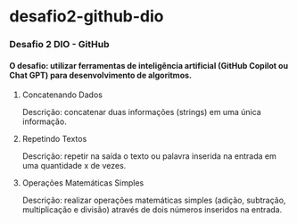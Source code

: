 # desafio2-github-dio

### Desafio 2 DIO - GitHub

#### O desafio: utilizar ferramentas de inteligência artificial (GitHub Copilot ou Chat GPT) para desenvolvimento de algoritmos.


1. Concatenando Dados

    Descrição: concatenar duas informações (strings) em uma única informação.

2. Repetindo Textos

    Descrição: repetir na saída o texto ou palavra inserida na entrada em uma quantidade x de vezes.

3. Operações Matemáticas Simples

    Descrição: realizar operações matemáticas simples (adição, subtração, multiplicação e divisão) através de dois números inseridos na entrada.
